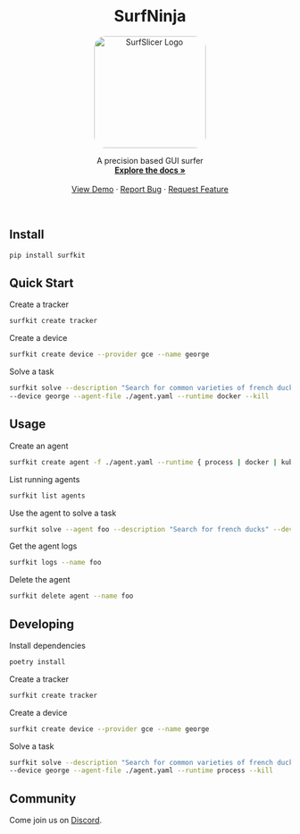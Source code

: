 <!-- PROJECT LOGO -->
<br />
<p align="center">
  <!-- <a href="https://github.com/agentsea/skillpacks">
    <img src="https://project-logo.png" alt="Logo" width="80">
  </a> -->

  <h1 align="center">SurfNinja</h1>
    <p align="center">
    <img src="https://storage.googleapis.com/guisurfer-assets/surf_ninja.png" alt="SurfSlicer Logo" width="200" style="border-radius: 20px;">
    </p>
  <p align="center">
    A precision based GUI surfer
    <br />
    <a href="https://docs.hub.agentsea.ai/introduction"><strong>Explore the docs »</strong></a>
    <br />
    <br />
    <a href="https://github.com/agentsea/surfninja">View Demo</a>
    ·
    <a href="https://github.com/agentsea/surfninja/issues">Report Bug</a>
    ·
    <a href="https://github.com/agentsea/surfninja/issues">Request Feature</a>
  </p>
  <br>
</p>

## Install

```sh
pip install surfkit
```

## Quick Start

Create a tracker

```sh
surfkit create tracker
```

Create a device

```sh
surfkit create device --provider gce --name george
```

Solve a task

```sh
surfkit solve --description "Search for common varieties of french ducks" \
--device george --agent-file ./agent.yaml --runtime docker --kill
```

## Usage

Create an agent

```sh
surfkit create agent -f ./agent.yaml --runtime { process | docker | kube } --name foo
```

List running agents

```sh
surfkit list agents
```

Use the agent to solve a task

```sh
surfkit solve --agent foo --description "Search for french ducks" --device-type desktop
```

Get the agent logs

```sh
surfkit logs --name foo
```

Delete the agent

```sh
surfkit delete agent --name foo
```

## Developing

Install dependencies

```sh
poetry install
```

Create a tracker

```sh
surfkit create tracker
```

Create a device

```sh
surfkit create device --provider gce --name george
```

Solve a task

```sh
surfkit solve --description "Search for common varieties of french ducks" \
--device george --agent-file ./agent.yaml --runtime process --kill
```

## Community

Come join us on [Discord](https://discord.gg/hhaq7XYPS6).
